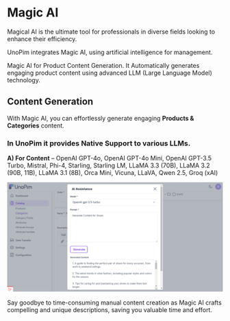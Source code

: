 # Magic AI

Magical AI is the ultimate tool for professionals in diverse fields looking to enhance their efficiency. 

UnoPim integrates Magic AI, using artificial intelligence for management.

Magic AI for Product Content Generation.  It Automatically generates engaging product content using advanced LLM (Large Language Model) technology.

## Content Generation

With Magic AI, you can effortlessly generate engaging **Products & Categories** content. 

### In UnoPim it provides Native Support to various LLMs.

**A) For Content** – OpenAI GPT-4o, OpenAI GPT-4o Mini, OpenAI GPT-3.5 Turbo, Mistral, Phi-4, Starling, Starling LM, LLaMA 3.3 (70B), LLaMA 3.2 (90B, 11B), LLaMA 3.1 (8B), Orca Mini, Vicuna, LLaVA, Qwen 2.5, Groq (xAI)

![Magic Content](../../assets/1.0/images/magic-ai/content.png)

Say goodbye to time-consuming manual content creation as Magic AI crafts compelling and unique descriptions, saving you valuable time and effort.




